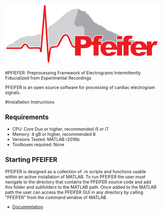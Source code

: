 
![Pfeifer](DOC/Figures/pfeifer_logo.png)

#PFIEFER: Preprocessing Framework of Electrograms Intermittently Fiducialized from Experimental Recordings

PFEIFER is an open source software for processing of cardiac electrogram signals. 

#Installation Instructions

## Requirements
- CPU: Core Duo or higher, recommended i5 or i7 
- Memory: 4 gB or higher, recommended 8 
- Versions Tested: MATLAB r2016b
- Toolboxes required: None

## Starting PFEIFER 

PFEIFER is designed as a collection of .m scripts and functions usable within an active installation of MATLAB. To run PFEIFER the user must navigate to the directory that contains the PFEIFER source code and add this folder and subfolders to the MATLAB path. Once added to the MATLAB path the user can access the PFEIFER GUI in any directory by calling "PFEIFER" from the command window of MATLAB.



- [Documentation](https://github.com/SCIInstitute/PFEIFER/tree/master/DOC)

